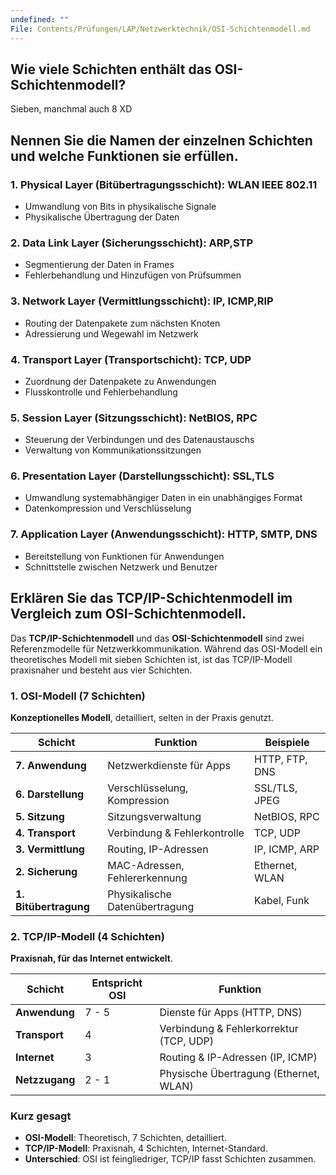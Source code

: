 ```yaml
---
undefined: ""
File: Contents/Prüfungen/LAP/Netzwerktechnik/OSI-Schichtenmodell.md
---
```

## **Wie viele Schichten enthält das OSI-Schichtenmodell?**

Sieben, manchmal auch 8 XD 

## **Nennen Sie die Namen der einzelnen Schichten und welche Funktionen sie erfüllen.**

### 1. Physical Layer (Bitübertragungsschicht): WLAN IEEE 802.11

- Umwandlung von Bits in physikalische Signale
- Physikalische Übertragung der Daten

### 2. Data Link Layer (Sicherungsschicht): ARP,STP

- Segmentierung der Daten in Frames
- Fehlerbehandlung und Hinzufügen von Prüfsummen

### 3. Network Layer (Vermittlungsschicht): IP, ICMP,RIP

- Routing der Datenpakete zum nächsten Knoten
- Adressierung und Wegewahl im Netzwerk

### 4. Transport Layer (Transportschicht): TCP, UDP

- Zuordnung der Datenpakete zu Anwendungen
- Flusskontrolle und Fehlerbehandlung

### 5. Session Layer (Sitzungsschicht): NetBIOS, RPC

- Steuerung der Verbindungen und des Datenaustauschs
- Verwaltung von Kommunikationssitzungen

### 6. Presentation Layer (Darstellungsschicht): SSL,TLS

- Umwandlung systemabhängiger Daten in ein unabhängiges Format
- Datenkompression und Verschlüsselung

### 7. Application Layer (Anwendungsschicht): HTTP, SMTP, DNS

- Bereitstellung von Funktionen für Anwendungen
- Schnittstelle zwischen Netzwerk und Benutzer

## **Erklären Sie das TCP/IP-Schichtenmodell im Vergleich zum OSI-Schichtenmodell.**  

Das **TCP/IP-Schichtenmodell** und das **OSI-Schichtenmodell** sind zwei Referenzmodelle für Netzwerkkommunikation. Während das OSI-Modell ein theoretisches Modell mit sieben Schichten ist, ist das TCP/IP-Modell praxisnaher und besteht aus vier Schichten.
### 1. OSI-Modell (7 Schichten)

 **Konzeptionelles Modell**, detailliert, selten in der Praxis genutzt.

| **Schicht**           | **Funktion**                   | **Beispiele**  |
| --------------------- | ------------------------------ | -------------- |
| **7. Anwendung**      | Netzwerkdienste für Apps       | HTTP, FTP, DNS |
| **6. Darstellung**    | Verschlüsselung, Kompression   | SSL/TLS, JPEG  |
| **5. Sitzung**        | Sitzungsverwaltung             | NetBIOS, RPC   |
| **4. Transport**      | Verbindung & Fehlerkontrolle   | TCP, UDP       |
| **3. Vermittlung**    | Routing, IP-Adressen           | IP, ICMP, ARP  |
| **2. Sicherung**      | MAC-Adressen, Fehlererkennung  | Ethernet, WLAN |
| **1. Bitübertragung** | Physikalische Datenübertragung | Kabel, Funk    |

### 2. TCP/IP-Modell (4 Schichten)

 **Praxisnah, für das Internet entwickelt**.

| **Schicht**    | **Entspricht OSI** | **Funktion**                            |
| -------------- | ------------------ | --------------------------------------- |
| **Anwendung**  | 7 - 5              | Dienste für Apps (HTTP, DNS)            |
| **Transport**  | 4                  | Verbindung & Fehlerkorrektur (TCP, UDP) |
| **Internet**   | 3                  | Routing & IP-Adressen (IP, ICMP)        |
| **Netzzugang** | 2 - 1              | Physische Übertragung (Ethernet, WLAN)  |

###  Kurz gesagt

- **OSI-Modell**: Theoretisch, 7 Schichten, detailliert.
- **TCP/IP-Modell**: Praxisnah, 4 Schichten, Internet-Standard.
- **Unterschied**: OSI ist feingliedriger, TCP/IP fasst Schichten zusammen.